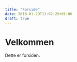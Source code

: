 ```yaml
---
title: "Forside"
date: 2018-01-29T11:02:29+01:00
draft: true
---
```

# Velkommen

Dette er forsiden.
